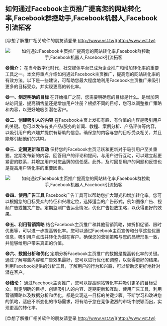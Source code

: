 ## **如何通过Facebook主页推广提高您的网站转化率,Facebook群控助手,Facebook机器人,Facebook引流拓客**

[😍想了解推广相关软件的朋友请登录 http://www.vst.tw](http://www.vst.tw)

 <center><img src="https://vst.tw/MP4/tuiguang/png/6.png" alt="如何通过Facebook主页推广提高您的网站转化率,Facebook群控助手,Facebook机器人,Facebook引流拓客"></center>

**😄简介：**
在当今数字化时代，社交媒体平台已成为企业推广和增加转化率的重要工具之一。本文将重点介绍如何通过Facebook主页推广，提高您的网站转化率的有效方法。以下是一些建议，可帮助您最大程度地利用Facebook主页推广来吸引更多的目标受众，并实现更高的转化率。

**😄一、制定明确的目标**
在开始推广之前，您需要明确您的目标是什么。是增加网站访问量、提高销售量还是增加用户注册？根据不同的目标，您可以调整推广策略和内容，以更好地吸引潜在客户。

**😄二、创建吸引人的内容**
在Facebook主页上发布有趣、有价值的内容是吸引用户的关键。您可以发布有关产品/服务的新闻、教程、案例分析、产品评价等内容，以吸引用户的兴趣并提供有帮助的信息。确保您的内容与您的目标受众相关，并且能够引起他们的共鸣。

**😄三、定期更新和互动**
保持您的Facebook主页活跃和更新对于吸引用户至关重要。定期发布新的内容，回答用户的评论和提问，与用户进行互动，可以建立起更紧密的联系，并增加用户对您品牌的信任感。此外，及时回复用户的问题和反馈也是提高用户转化率的重要因素。

 <center><img src="https://vst.tw/MP4/tuiguang/png/8.png" alt="如何通过Facebook主页推广提高您的网站转化率,Facebook群控助手,Facebook机器人,Facebook引流拓客"></center>

**😄四、使用广告工具**
Facebook广告工具可以帮助您扩大曝光和增加转化率。您可以根据您的目标受众的特征和兴趣定位，选择适当的广告形式，例如图像广告、视频广告或推文广告。定期监测广告运营情况，优化广告投放策略，以获得更好的效果。

**😄五、利用营销策略**
结合Facebook主页推广和其他营销策略，如折扣促销、限时优惠等，可以进一步提高转化率。您可以通过Facebook主页宣传和分享这些优惠信息，吸引用户点击并转化为潜在客户。确保您的营销策略与您的品牌形象一致，并能够给用户带来真正的价值。

**😄六、数据分析和优化**
定期分析Facebook主页推广的数据是提高转化率的关键。通过了解哪些内容和广告效果最好，您可以进行优化和调整，以获得更好的结果。利用Facebook提供的分析工具，了解用户的行为和兴趣，可以帮助您更好地针对潜在客户。

**😄结论：**
通过Facebook主页推广，您可以提高网站转化率并吸引更多的目标受众。制定明确的目标、创建吸引人的内容、定期更新和互动、使用广告工具、利用营销策略以及数据分析和优化，都是实现这一目标的关键步骤。不断学习和改进您的策略，适应不断变化的市场需求，将有助于您在竞争激烈的市场中脱颖而出，实现更高的转化率。

[😍想了解推广相关软件的朋友请登录 http://www.vst.tw](http://www.vst.tw)



